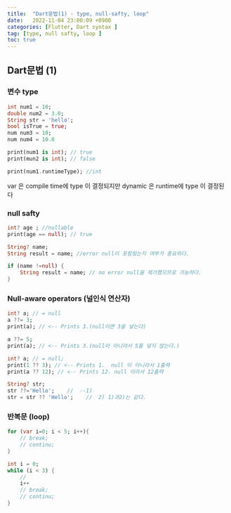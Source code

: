 ```yaml
---
title:  "Dart문법(1) - type, null-safty, loop"  
date:   2022-11-04 23:00:09 +0900
categories: [Flutter, Dart syntax ]
tag: [type, null safty, loop ]
toc: true
---
```



## Dart문법 (1) 


### 변수 type

``` dart
int num1 = 10;
double num2 = 3.0;
String str = 'hello';
bool isTrue = true;
num num3 = 10;
num num4 = 10.0

print(num1 is int); // true
print(mun2 is int); // false

print(num1.runtimeType); //int
```
var 은 compile time에 type 이 결정되지만
dynamic 은 runtime에 type 이 결정된다


### null safty

``` dart
int? age ; //nullable
print(age == null); // true

String? name;
String result = name; //error null이 포함됬는지 여부가 중요하다.

if (name !=null) { 
    String result = name; // no error null을 제거했으므로 가능하다.
}

```
### Null-aware operators (널인식 연산자)
``` dart
int? a; // = null
a ??= 3;
print(a); // <-- Prints 3.(null이면 3을 넣는다)

a ??= 5;
print(a); // <-- Prints 3.(null이 아니라서 5를 넣지 않는다.)

int? a; // = null;
print(1 ?? 3); // <-- Prints 1.  null 이 아니라서 1출력
print(a ?? 12); // <-- Prints 12. null 이라서 12출력

String? str;
str ??='Hello';    //  --1)
str = str ?? 'Hello';    //  2) 1)과2)는 같다.

```
### 반복문 (loop)

``` dart
for (var i=0; i < 5; i++){
    // break;
    // continu;
}

int i = 0;
while (i < 3) {
    //
    i++    
    // break;
    // continu;
}
```

